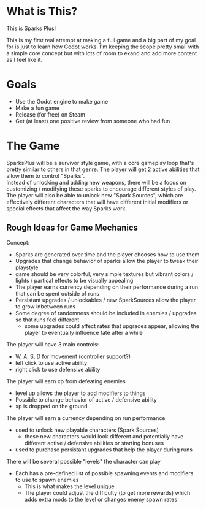 # What is This?

This is Sparks Plus!

This is my first real attempt at making a full game and a big part of my goal for is just to learn how Godot works.
I'm keeping the scope pretty small with a simple core concept but with lots of room to exand and add more content as I feel like it.


# Goals

- Use the Godot engine to make game
- Make a fun game
- Release (for free) on Steam
- Get (at least) one positive review from someone who had fun


# The Game

SparksPlus will be a survivor style game, with a core gameplay loop that's pretty similar to others in that genre.
The player will get 2 active abilities that allow them to control "Sparks".  
Instead of unlocking and adding new weapons, there will be a focus on customizing / modifying these sparks to encourage different
styles of play.  
The player will also be able to unlock new "Spark Sources", which are effectively different characters that will have different
initial modifiers or special effects that affect the way Sparks work.  

## Rough Ideas for Game Mechanics

Concept:
- Sparks are generated over time and the player chooses how to use them
- Upgrades that change behavior of sparks allow the player to tweak their playstyle
- game should be very colorful, very simple textures but vibrant colors / lights / partical effects to be visually appealing
- The player earns currency depending on their performance during a run that can be spent outside of runs
- Persistant upgrades / unlockables / new SparkSources allow the player to grow inbetween runs
- Some degree of randomness should be included in enemies / upgrades so that runs feel different 
    - some upgrades could affect rates that upgrades appear, allowing the player to eventually influence fate after a while


The player will have 3 main controls:
- W, A, S, D for movement (controller support?)
- left click to use active ability
- right click to use defensive ability

The player will earn xp from defeating enemies
- level up allows the player to add modifiers to things
- Possible to change behavior of active / defensive ability
- xp is dropped on the ground

The player will earn a currency depending on run performance
- used to unlock new playable characters (Spark Sources)
    - these new characters would look different and potentially have different active / defensive abilities or starting bonuses
- used to purchase persistant upgrades that help the player during runs

There will be several possible "levels" the character can play
- Each has a pre-defined list of possible spawning events and modifiers to use to spawn enemies
    - This is what makes the level unique
    - The player could adjust the difficulty (to get more rewards) which adds extra mods to the level or changes enemy spawn rates
    